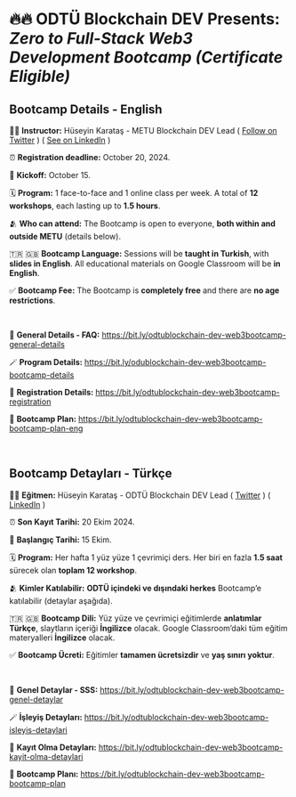 # 🔥🔥  ODTÜ Blockchain DEV Presents: _Zero to Full-Stack Web3 Development Bootcamp (Certificate Eligible)_

## Bootcamp Details - English
👨‍💻 **Instructor:** Hüseyin Karataş - METU Blockchain DEV Lead ( [Follow on Twitter](https://twitter.com/0xDuplantier) ) ( [See on LinkedIn](https://bit.ly/huseyinkaratas-linkedin) )

⏰ **Registration deadline:** October 20, 2024.

🚀 **Kickoff:** October 15.

🗓️ **Program:** 1 face-to-face and 1 online class per week. A total of **12 workshops**, each lasting up to **1.5 hours**.

🫂 **Who can attend:** The Bootcamp is open to everyone, **both within and outside METU** (details below).

🇹🇷 🇬🇧 **Bootcamp Language:** Sessions will be **taught in Turkish**, with **slides in English**. All educational materials on Google Classroom will be **in English**.

✅ **Bootcamp Fee:** The Bootcamp is **completely free** and there are **no age restrictions**.

<br>

🍕 **General Details - FAQ:** https://bit.ly/odtublockchain-dev-web3bootcamp-general-details

🪄 **Program Details:** https://bit.ly/odublockchain-dev-web3bootcamp-bootcamp-details

📝 **Registration Details:** https://bit.ly/odtublockchain-dev-web3bootcamp-registration

🧭 **Bootcamp Plan:** https://bit.ly/odtublockchain-dev-web3bootcamp-bootcamp-plan-eng

<br>


## Bootcamp Detayları - Türkçe
👨‍💻 **Eğitmen:** Hüseyin Karataş - ODTÜ Blockchain DEV Lead ( [Twitter](https://twitter.com/0xDuplantier) ) ( [LinkedIn](https://bit.ly/huseyinkaratas-linkedin) )

⏰ **Son Kayıt Tarihi:** 20 Ekim 2024.

🚀 **Başlangıç Tarihi:** 15 Ekim.

🗓️ **Program:** Her hafta 1 yüz yüze 1 çevrimiçi ders. Her biri en fazla **1.5 saat** sürecek olan **toplam 12 workshop**. 

🫂 **Kimler Katılabilir:** **ODTÜ içindeki ve dışındaki herkes** Bootcamp’e katılabilir (detaylar aşağıda).

🇹🇷 🇬🇧 **Bootcamp Dili:** Yüz yüze ve çevrimiçi eğitimlerde **anlatımlar Türkçe**, slaytların içeriği **İngilizce** olacak. Google Classroom’daki tüm eğitim materyalleri **İngilizce** olacak.

✅ **Bootcamp Ücreti:** Eğitimler **tamamen ücretsizdir** ve **yaş sınırı yoktur**.

<br>

🍕 **Genel Detaylar - SSS:** https://bit.ly/odtublockchain-dev-web3bootcamp-genel-detaylar

🪄 **İşleyiş Detayları:** https://bit.ly/odtublockchain-dev-web3bootcamp-isleyis-detaylari

📝 **Kayıt Olma Detayları:** https://bit.ly/odtublockchain-dev-web3bootcamp-kayit-olma-detaylari

🧭 **Bootcamp Planı:** https://bit.ly/odtublockchain-dev-web3bootcamp-bootcamp-plan 
